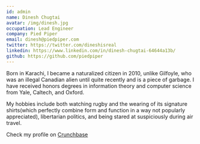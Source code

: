 ```yaml
---
id: admin
name: Dinesh Chugtai
avatar: /img/dinesh.jpg
occupation: Lead Engineer
company: Pied Piper
email: dinesh@piedpiper.com
twitter: https://twitter.com/dineshisreal
linkedin: https://www.linkedin.com/in/dinesh-chugtai-64644a13b/
github: https://github.com/piedpiper
---
```


Born in Karachi, I became a naturalized citizen in 2010, unlike Gilfoyle, who was an illegal Canadian alien until quite recently and is a piece of garbage. I have received honors degrees in information theory and computer science from Yale, Caltech, and Oxford.

My hobbies include both watching rugby and the wearing of its signature shirts(which perfectly combine form and function in a way not popularly appreciated), libertarian politics, and being stared at suspiciously during air travel.

Check my profile on [Crunchbase](https://www.crunchbase.com/person/dinesh-chugtai)
